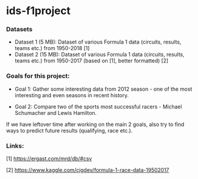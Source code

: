 # ids-f1project

### Datasets
 - Dataset 1 (5 MB): Dataset of various Formula 1 data (circuits, results, teams etc.)  from 1950-2018 [1]
 - Dataset 2 (15 MB): Dataset of various Formula 1 data (circuits, results, teams etc.)  from 1950-2017 (based on [1], better formatted) [2]


 ### Goals for this project:
 - Goal 1: Gather some interesting data from 2012 season - one of the most interesting and even seasons in recent history.

 - Goal 2: Compare two of the sports most successful racers - Michael Schumacher and Lewis Hamilton.


If we have leftover time after working on the main 2 goals, also try to find ways to predict future results (qualifying, race etc.).


### Links:

[1] https://ergast.com/mrd/db/#csv  

[2] https://www.kaggle.com/cjgdev/formula-1-race-data-19502017

